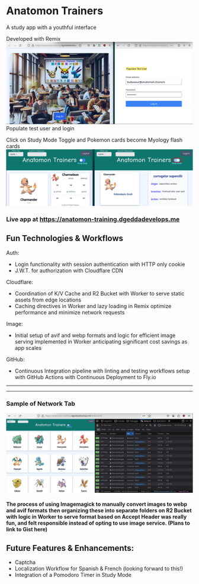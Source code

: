 # Anatomon Trainers #
A study app with a youthful interface

Developed with Remix
![landing and login pages](anatomon-trainers1.png)
Populate test user and login

Click on Study Mode Toggle and Pokemon cards become Myology flash cards
![main page samples](anatomon-trainers2.png)
### Live app at https://anatomon-training.dgeddadevelops.me
## Fun Technologies & Workflows
Auth:
- Login functionality with session authentication with HTTP only cookie
- J.W.T. for authorization with Cloudflare CDN

Cloudflare:
- Coordination of K/V Cache and R2 Bucket with Worker to serve static assets from edge locations
- Caching directives in Worker and lazy loading in Remix optimize performance and minimize network requests

Image:
- Initial setup of avif and webp formats and logic for efficient image serving implemented in Worker anticipating significant cost savings as app scales

GitHub:
- Continuous Integration pipeline with linting and testing workflows setup with GitHub Actions with Continuous Deployment to Fly.io
---
---


### Sample of Network Tab
![network tab stats](network-tab.png)

#### The process of using Imagemagick to manually convert images to webp and avif formats then organizing these into separate folders on R2 Bucket with logic in Worker to serve format based on Accept Header was really fun, and felt responsible instead of opting to use image service. (Plans to link to Gist here)
## Future Features & Enhancements:
- Captcha
- Localization Workflow for Spanish & French (looking forward to this!)
- Integration of a Pomodoro Timer in Study Mode






